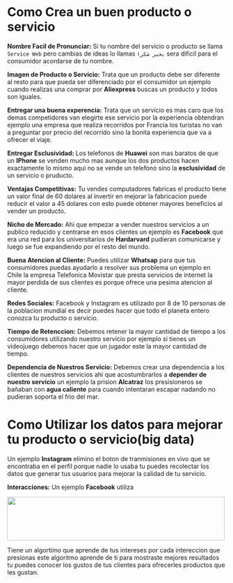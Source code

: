 # Como Crea un buen producto o servicio

**Nombre Facil de Pronunciar:** Si tu nombre del servicio o producto se llama ``Service Web`` pero cambias de ideas lo llamas ```بخير شكرا``` sera dificil para el consumidor acordarse de tu nombre. 

**Imagen de Producto o Servicio:** Trata que un producto debe ser diferente al resto para que pueda ser diferenciado por el consumidor un ejemplo cuando realizas una comprar por **Aliexpress** buscas un producto y todos son iguales.

**Entregar una buena experencia:** Trata que un servicio es mas caro que los demas competidores van elegirte ese servicio por la experiencia obtendran ejemplo una empresa que realiza recorridos por Francia los turistas no van a preguntar por precio del recorrido sino la bonita experiencia que va a ofrecer el viaje. 

**Entregar Esclusividad:** Los telefonos de **Huawei** son mas baratos de que un **IPhone** se venden mucho mas aunque los dos productos hacen exactamente lo mismo aqui no se vende un telefono sino la **esclusividad** de un servicio o pruducto.

**Ventajas Competitivas:** Tu vendes computadores fabricas el producto tiene un valor final de 60 dolares al invertir en mejorar la fabricacion puede reducir el valor a 45 dolares con esto puede obtener mayores beneficios al vender un producto.

**Nicho de Mercado:** Ahi que empezar a vender nuestros servicios a un publico reducido y centrarse en esos clientes un ejemplo es **Facebook** que era una red para los universitarios de **Hardarvard** pudieran comunicarse y luego se fue expandiendo por el resto del mundo.

**Buena Atencion al Cliente:** Puedes utilizar **Whatsap** para que tus consumidores puedas ayudarlo a resolver sus problema un ejemplo en Chile la empresa Telefonica Movistar que presta servicios de internet la mayor perdida de sus clientes es porque ofrece una pesima atencion al cliente.

**Redes Sociales:** Facebook y Instagram es utilizado por 8 de 10 personas de la poblacion mundial es decir puedes hacer que todo el planeta entero conozca tu producto o servicio.

**Tiempo de Retenccion:** Debemos retener la mayor cantidad de tiempo a los consumidores utilizando nuestro servicio por ejemplo si tienes un videojuego debemos hacer que un jugador este la mayor cantidad de tiempo.

**Dependencia de Nuestros Servicio:** Debemos crear una dependencia a los clientes de nuestros servicios ahi que acostumbrarlos a **depender de nuestro servicio** un ejemplo  la prision **Alcatraz** los presisioneros se bañaban con **agua caliente** para cuando intentaran escapar nadando no pudieran soporta el frio del mar.

# Como Utilizar los datos para mejorar tu producto o servicio(big data)

Un ejemplo **Instagram** elimino el boton de tranmisiones en vivo que se encontraba en el perfil porque nadie lo usaba tu puedes recolectar los datos que generar tus usuarios para mejorar la calidad de tu servicio.

**Interacciones:** Un ejemplo **Facebook** utiliza 

<img src="https://github.com/IDiegoUlises/Ofrecer-un-Servicio-y-Analizar-los-Datos/blob/master/images/emoticon-facebook.gif" width="500" height="100" />

Tiene un algortimo que aprende de tus intereses por cada intereccion que presionas este algoritmo aprende de ti para mostraste mejores resultados tu puedes conocer los gustos de tus clientes para ofrecerles productos que les gustan.




